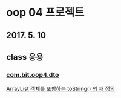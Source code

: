 # oop 04 프로젝트

## 2017. 5. 10
## class 응용

### [com.bit.oop4.dto](https://github.com/callor/JavaWorks/tree/master/Oop04/src/com/bit/oop4/dto)
[ArrayList 객체를 포함하는 toString() 의 재 정의](https://github.com/callor/JavaWorks/blob/master/Oop04/src/com/bit/oop4/dto/BookDTO.java)

